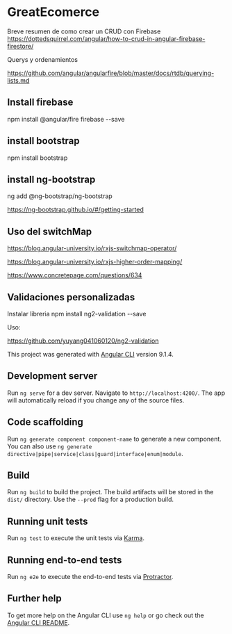 # GreatEcomerce

Breve resumen de como crear un CRUD con Firebase
https://dottedsquirrel.com/angular/how-to-crud-in-angular-firebase-firestore/

Querys y ordenamientos

https://github.com/angular/angularfire/blob/master/docs/rtdb/querying-lists.md

## Install firebase
npm install @angular/fire firebase --save

## install bootstrap
npm install bootstrap

## install ng-bootstrap
ng add @ng-bootstrap/ng-bootstrap

https://ng-bootstrap.github.io/#/getting-started

## Uso del switchMap
https://blog.angular-university.io/rxjs-switchmap-operator/

https://blog.angular-university.io/rxjs-higher-order-mapping/

https://www.concretepage.com/questions/634


## Validaciones personalizadas
Instalar libreria
npm  install ng2-validation --save

Uso:

https://github.com/yuyang041060120/ng2-validation






This project was generated with [Angular CLI](https://github.com/angular/angular-cli) version 9.1.4.

## Development server

Run `ng serve` for a dev server. Navigate to `http://localhost:4200/`. The app will automatically reload if you change any of the source files.

## Code scaffolding

Run `ng generate component component-name` to generate a new component. You can also use `ng generate directive|pipe|service|class|guard|interface|enum|module`.

## Build

Run `ng build` to build the project. The build artifacts will be stored in the `dist/` directory. Use the `--prod` flag for a production build.

## Running unit tests

Run `ng test` to execute the unit tests via [Karma](https://karma-runner.github.io).

## Running end-to-end tests

Run `ng e2e` to execute the end-to-end tests via [Protractor](http://www.protractortest.org/).

## Further help

To get more help on the Angular CLI use `ng help` or go check out the [Angular CLI README](https://github.com/angular/angular-cli/blob/master/README.md).
